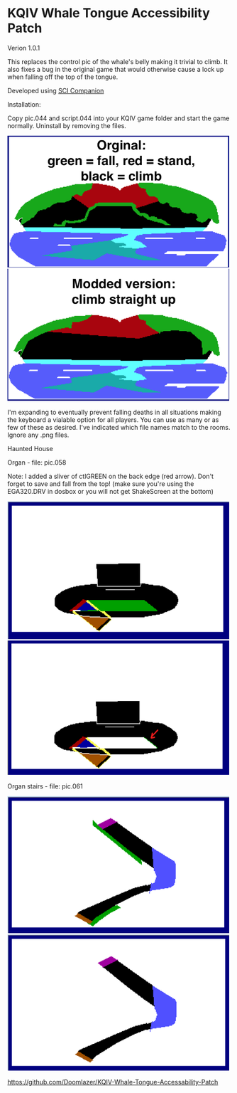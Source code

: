 # KQIV Whale Tongue Accessibility Patch
 
Verion 1.0.1

This replaces the control pic of the whale's belly making it trivial to climb. It also fixes a bug in the original game that would otherwise cause a lock up when falling off the top of the tongue.

Developed using <a href="http://scicompanion.com/">SCI Companion</a>

Installation:

Copy pic.044 and script.044 into your KQIV game folder and start the game normally. Uninstall by removing the files.

<img src="before.png"  width="500">
<img src="after.png" width="500">


I'm expanding to eventually prevent falling deaths in all situations making the keyboard a vialable option for all players. You can use as many or as few of these as desired. I've indicated which file names match to the rooms. Ignore any .png files.

Haunted House

Organ - file: pic.058

Note: I added a sliver of ctlGREEN on the back edge (red arrow). Don't forget to save and fall from the top! (make sure you're using the EGA320.DRV in dosbox or you will not get ShakeScreen at the bottom)

<img src="pic.058before.png"  width="500">
<img src="pic.058after.png" width="500">

Organ stairs - file: pic.061

<img src="pic.061before.png"  width="500">
<img src="pic.061after.png" width="500">




https://github.com/Doomlazer/KQIV-Whale-Tongue-Accessability-Patch
